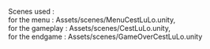 Scenes used : <br/>
 for the menu : Assets/scenes/MenuCestLuLo.unity, <br/>
 for the gameplay : Assets/scenes/CestLuLo.unity, <br/>
 for the endgame : Assets/scenes/GameOverCestLuLo.unity<br/>
